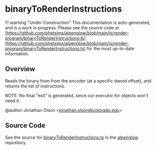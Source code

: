 # binaryToRenderInstructions

!!! warning "Under Construction"
    This documentation is auto-generated, and is a work in progress. Please see the source code at
    [https://github.com/phetsims/alpenglow/blob/main/js/render-program/binaryToRenderInstructions.ts](https://github.com/phetsims/alpenglow/blob/main/js/render-program/binaryToRenderInstructions.ts) for the most up-to-date information.

## Overview

Reads the binary from from the encoder (at a specific dword offset), and returns the list of instructions.

NOTE: No final "exit" is generated, since our executor for objects won't need it.

@author Jonathan Olson &lt;jonathan.olson@colorado.edu&gt;



## Source Code

See the source for [binaryToRenderInstructions.ts](https://github.com/phetsims/alpenglow/blob/main/js/render-program/binaryToRenderInstructions.ts) in the [alpenglow](https://github.com/phetsims/alpenglow) repository.
